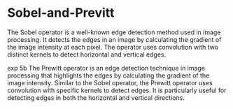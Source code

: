# Sobel-and-Previtt

The Sobel operator is a well-known edge detection method used in image processing. It detects the edges in an image by calculating the gradient of the image intensity at each pixel. The operator uses convolution with two distinct kernels to detect horizontal and vertical edges.

exp 5b The Prewitt operator is an edge detection technique in image processing that highlights the edges by calculating the gradient of the image intensity. Similar to the Sobel operator, the Prewitt operator uses convolution with specific kernels to detect edges. It is particularly useful for detecting edges in both the horizontal and vertical directions.
